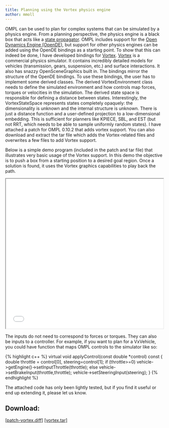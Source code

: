 ```yaml
---
title: Planning using the Vortex physics engine
author: mmoll
---
```

OMPL can be used to plan for complex systems that can be simulated by a physics engine. From a planning perspective, the physics engine is a black box that acts like a <a href="http://ompl.kavrakilab.org/classompl_1_1control_1_1StatePropagator.html">state propagator</a>. OMPL includes support for the <a href="http://ode.org">Open Dynamics Engine (OpenDE)</a>, but support for other physics engines can be added using the OpenDE bindings as a starting point.
To show that this can indeed be done, I have developed bindings for <a href="http://www.vxsim.com/">Vortex</a>. <a href="http://www.vxsim.com/">Vortex</a> is a commercial physics simulator. It contains incredibly detailed models for vehicles (transmission, gears, suspension, etc.) and surface interactions. It also has snazzy OpenSceneGraphics built in. The bindings mirror the structure of the OpenDE bindings. To use these bindings, the user has to implement some derived classes. The derived VortexEnvironment class needs to define the simulated environment and how controls map forces, torques or velocities in the simulation. The derived state space is responsible for defining a distance between states. Interestingly, the VortexStateSpace represents states completely opaquely: the dimensionality is unknown and the internal structure is unknown. There is just a distance function and a user-defined projection to a low-dimensional embedding. This is sufficient for planners like KPIECE, SBL, and EST (but not RRT, which needs to be able to sample uniformly random states). I have attached a patch for OMPL 0.10.2 that adds vortex support. You can also download and extract the tar file which adds the Vortex-related files and overwrites a few files to add Vortex support.

Below is a simple demo program (included in the patch and tar file) that illustrates very basic usage of the Vortex support. In this demo the objective is to push a box from a starting position to a desired goal region. Once a solution is found, it uses the Vortex graphics capabilities to play back the path.

<iframe src="{{site.url}}/files/VortexRigidBodyPlanning_8cpp_source.html" width="100%" height="480px" scrolling="yes">
</iframe>

The inputs do not need to correspond to forces or torques. They can also be inputs to a controller. For example, if you want to plan for a VxVehicle, you could have function that maps OMPL controls to the simulator like so:

{% highlight c++ %}
virtual void applyControl(const double *control) const
{
    double throttle = control[0], steering=control[1];
    if (throttle>=0)
        vehicle->getEngine()->setInputThrottle(throttle);
    else
        vehicle->setBrakeInput(throttle,throttle);
    vehicle->setSteeringInput(steering);
}
{% endhighlight %}

The attached code has only been lightly tested, but if you find it useful or end up extending it, please let us know.

## Download:

[[patch-vortex.diff]]({{site.url}}files/patch-vortex.diff.gz)
[[vortex.tar]]({{site.url}}files/vortex.tar.gz)
